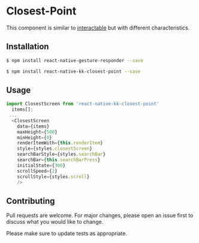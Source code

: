 # Closest-Point

This component is similar to [interactable](https://github.com/wix/react-native-interactable) but with different characteristics. 

## Installation
 

```bash
$ npm install react-native-gesture-responder --save

$ npm install react-native-kk-closest-point --save
```

## Usage

```JavaScript
import ClosestScreen from 'react-native-kk-closest-point'
  items[];
 ... 
  <ClosestScreen
    data={items}                
    maxHeight={500} 
    minHeight={0}        
    renderItemWith={this.renderItem}        
    style={styles.closestScreen}          
    searchBarStyle={styles.searchBar}         
    searchBar={this.searchBarPress}            
    initialState={300}        
    scrollSpeed={2} 
    scrollStyle={styles.scroll}
    />
```

## Contributing
Pull requests are welcome. For major changes, please open an issue first to discuss what you would like to change.

Please make sure to update tests as appropriate.
